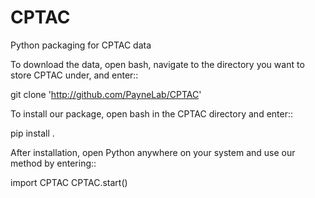 # CPTAC
Python packaging for CPTAC data

To download the data, open bash, navigate to the directory you want to store CPTAC under, and enter::

  git clone 'http://github.com/PayneLab/CPTAC'


To install our package, open bash in the CPTAC directory and enter::

  pip install .


After installation, open Python anywhere on your system and use our method by entering::

  import CPTAC
  CPTAC.start()
